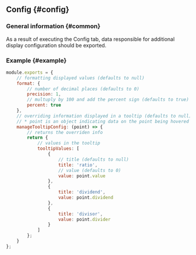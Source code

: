 ## Config {#config}

### General information {#common}

As a result of executing the Config tab, data responsible for additional display configuration should be exported.

### Example {#example}

```js
module.exports = {
    // formatting displayed values (defaults to null)
    format: {
        // number of decimal places (defaults to 0)
        precision: 1,
        // multuply by 100 and add the percent sign (defaults to true)
        percent: true
    },
    // overriding information displayed in a tooltip (defaults to null)
    // * point is an object indicating data on the point being hovered over
    manageTooltipConfig: (point) => {
        // returns the overriden info
        return {
            // values in the tooltip
            tooltipValues: [
                {
                    // title (defaults to null)
                    title: 'ratio',
                    // value (defaults to 0)
                    value: point.value
                },
                {
                    title: 'dividend',
                    value: point.dividend
                },
                {
                    title: 'divisor',
                    value: point.divider
                }
            ]
        };
    }
};
```
